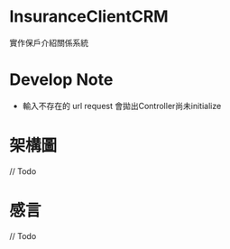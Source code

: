 # InsuranceClientCRM
實作保戶介紹關係系統

# Develop Note
- 輸入不存在的 url request 會拋出Controller尚未initialize 

# 架構圖
// Todo
# 感言
// Todo